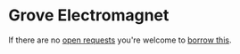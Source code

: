 # Grove Electromagnet
If there are no [open requests](../../../../issues?q=is%3Aissue+is%3Aopen+%22Grove+Electromagnet%22+in%3Atitle) you're welcome to [borrow this](../../../../issues/new?title=Borrow+request+for+Grove+Electromagnet&body=1+piece+of+%5Bthis%5D%28..%2Fblob%2Fmain%2F.%2FHardware%2FActuators%2FGrove_Electromagnet.md%29+for+~2+weeks.).